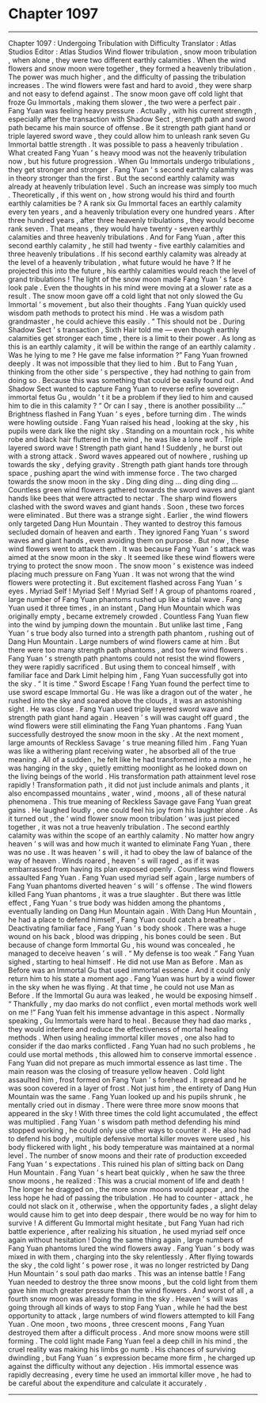 
# Chapter 1097


---

Chapter 1097 : Undergoing Tribulation with Difficulty
Translator :
Atlas Studios
Editor :
Atlas Studios
Wind flower tribulation , snow moon tribulation , when alone , they were two different earthly calamities .
When the wind flowers and snow moon were together , they formed a heavenly tribulation . The power was much higher , and the difficulty of passing the tribulation increases . The wind flowers were fast and hard to avoid , they were sharp and not easy to defend against . The snow moon gave off cold light that froze Gu Immortals , making them slower , the two were a perfect pair .
Fang Yuan was feeling heavy pressure .
Actually , with his current strength , especially after the transaction with Shadow Sect , strength path and sword path became his main source of offense . Be it strength path giant hand or triple layered sword wave , they could allow him to unleash rank seven Gu Immortal battle strength . It was possible to pass a heavenly tribulation .
What created Fang Yuan ’ s heavy mood was not the heavenly tribulation now , but his future progression .
When Gu Immortals undergo tribulations , they get stronger and stronger . Fang Yuan ’ s second earthly calamity was in theory stronger than the first .
But the second earthly calamity was already at heavenly tribulation level . Such an increase was simply too much .
Theoretically , if this went on , how strong would his third and fourth earthly calamities be ?
A rank six Gu Immortal faces an earthly calamity every ten years , and a heavenly tribulation every one hundred years . After three hundred years , after three heavenly tribulations , they would become rank seven .
That means , they would have twenty - seven earthly calamities and three heavenly tribulations .
And for Fang Yuan , after this second earthly calamity , he still had twenty - five earthly calamities and three heavenly tribulations .
If his second earthly calamity was already at the level of a heavenly tribulation , what future would he have ? If he projected this into the future , his earthly calamities would reach the level of grand tribulations !
The light of the snow moon made Fang Yuan ’ s face look pale .
Even the thoughts in his mind were moving at a slower rate as a result .
The snow moon gave off a cold light that not only slowed the Gu Immortal ’ s movement , but also their thoughts .
Fang Yuan quickly used wisdom path methods to protect his mind .
He was a wisdom path grandmaster , he could achieve this easily .
“ This should not be . During Shadow Sect ’ s transaction , Sixth Hair told me — even though earthly calamities get stronger each time , there is a limit to their power . As long as this is an earthly calamity , it will be within the range of an earthly calamity . Was he lying to me ? He gave me false information ?” Fang Yuan frowned deeply .
It was not impossible that they lied to him .
But to Fang Yuan , thinking from the other side ’ s perspective , they had nothing to gain from doing so .
Because this was something that could be easily found out . And Shadow Sect wanted to capture Fang Yuan to reverse refine sovereign immortal fetus Gu , wouldn ’ t it be a problem if they lied to him and caused him to die in this calamity ?
“ Or can I say , there is another possibility …” Brightness flashed in Fang Yuan ’ s eyes , before turning dim .
The winds were howling outside .
Fang Yuan raised his head , looking at the sky , his pupils were dark like the night sky .
Standing on a mountain rock , his white robe and black hair fluttered in the wind , he was like a lone wolf .
Triple layered sword wave !
Strength path giant hand !
Suddenly , he burst out with a strong attack .
Sword waves appeared out of nowhere , rushing up towards the sky , defying gravity . Strength path giant hands tore through space , pushing apart the wind with immense force .
The two charged towards the snow moon in the sky .
Ding ding ding … ding ding ding …
Countless green wind flowers gathered towards the sword waves and giant hands like bees that were attracted to nectar .
The sharp wind flowers clashed with the sword waves and giant hands .
Soon , these two forces were eliminated .
But there was a strange sight .
Earlier , the wind flowers only targeted Dang Hun Mountain . They wanted to destroy this famous secluded domain of heaven and earth . They ignored Fang Yuan ’ s sword waves and giant hands , even avoiding them on purpose .
But now , these wind flowers went to attack them .
It was because Fang Yuan ’ s attack was aimed at the snow moon in the sky .
It seemed like these wind flowers were trying to protect the snow moon .
The snow moon ’ s existence was indeed placing much pressure on Fang Yuan . It was not wrong that the wind flowers were protecting it .
But excitement flashed across Fang Yuan ’ s eyes .
Myriad Self !
Myriad Self !
Myriad Self !
A group of phantoms roared , large number of Fang Yuan phantoms rushed up like a tidal wave .
Fang Yuan used it three times , in an instant , Dang Hun Mountain which was originally empty , became extremely crowded .
Countless Fang Yuan flew into the wind by jumping down the mountain .
But unlike last time , Fang Yuan ’ s true body also turned into a strength path phantom , rushing out of Dang Hun Mountain .
Large numbers of wind flowers came at him .
But there were too many strength path phantoms , and too few wind flowers .
Fang Yuan ’ s strength path phantoms could not resist the wind flowers , they were rapidly sacrificed .
But using them to conceal himself , with familiar face and Dark Limit helping him , Fang Yuan successfully got into the sky .
“ It is time .”
Sword Escape !
Fang Yuan found the perfect time to use sword escape Immortal Gu . He was like a dragon out of the water , he rushed into the sky and soared above the clouds , it was an astonishing sight .
He was close .
Fang Yuan used triple layered sword wave and strength path giant hand again .
Heaven ’ s will was caught off guard , the wind flowers were still eliminating the Fang Yuan phantoms .
Fang Yuan successfully destroyed the snow moon in the sky .
At the next moment , large amounts of Reckless Savage ’ s true meaning filled him .
Fang Yuan was like a withering plant receiving water , he absorbed all of the true meaning .
All of a sudden , he felt like he had transformed into a moon , he was hanging in the sky , quietly emitting moonlight as he looked down on the living beings of the world .
His transformation path attainment level rose rapidly !
Transformation path , it did not just include animals and plants , it also encompassed mountains , water , wind , moons , all of these natural phenomena .
This true meaning of Reckless Savage gave Fang Yuan great gains .
He laughed loudly , one could feel his joy from his laughter alone .
As it turned out , the ‘ wind flower snow moon tribulation ’ was just pieced together , it was not a true heavenly tribulation .
The second earthly calamity was within the scope of an earthly calamity . No matter how angry heaven ’ s will was and how much it wanted to eliminate Fang Yuan , there was no use . It was heaven ’ s will , it had to obey the law of balance of the way of heaven .
Winds roared , heaven ’ s will raged , as if it was embarrassed from having its plan exposed openly .
Countless wind flowers assaulted Fang Yuan .
Fang Yuan used myriad self again , large numbers of Fang Yuan phantoms diverted heaven ’ s will ’ s offense .
The wind flowers killed Fang Yuan phantoms , it was a true slaughter .
But there was little effect , Fang Yuan ’ s true body was hidden among the phantoms , eventually landing on Dang Hun Mountain again .
With Dang Hun Mountain , he had a place to defend himself , Fang Yuan could catch a breather .
Deactivating familiar face , Fang Yuan ’ s body shook .
There was a huge wound on his back , blood was dripping , his bones could be seen .
But because of change form Immortal Gu , his wound was concealed , he managed to deceive heaven ’ s will .
“ My defense is too weak .” Fang Yuan sighed , starting to heal himself .
He did not use Man as Before .
Man as Before was an Immortal Gu that used immortal essence . And it could only return him to his state a moment ago .
Fang Yuan was hurt by a wind flower in the sky when he was flying .
At that time , he could not use Man as Before . If the Immortal Gu aura was leaked , he would be exposing himself .
“ Thankfully , my dao marks do not conflict , even mortal methods work well on me !” Fang Yuan felt his immense advantage in this aspect .
Normally speaking , Gu Immortals were hard to heal . Because they had dao marks , they would interfere and reduce the effectiveness of mortal healing methods . When using healing immortal killer moves , one also had to consider if the dao marks conflicted .
Fang Yuan had no such problems , he could use mortal methods , this allowed him to conserve immortal essence .
Fang Yuan did not prepare as much immortal essence as last time .
The main reason was the closing of treasure yellow heaven .
Cold light assaulted him , frost formed on Fang Yuan ’ s forehead . It spread and he was soon covered in a layer of frost .
Not just him , the entirety of Dang Hun Mountain was the same .
Fang Yuan looked up and his pupils shrunk , he mentally cried out in dismay .
There were three more snow moons that appeared in the sky !
With three times the cold light accumulated , the effect was multiplied . Fang Yuan ’ s wisdom path method defending his mind stopped working , he could only use other ways to counter it .
He also had to defend his body , multiple defensive mortal killer moves were used , his body flickered with light , his body temperature was maintained at a normal level .
The number of snow moons and their rate of production exceeded Fang Yuan ’ s expectations .
This ruined his plan of sitting back on Dang Hun Mountain .
Fang Yuan ’ s heart beat quickly , when he saw the three snow moons , he realized : This was a crucial moment of life and death !
The longer he dragged on , the more snow moons would appear , and the less hope he had of passing the tribulation .
He had to counter - attack , he could not slack on it , otherwise , when the opportunity fades , a slight delay would cause him to get into deep despair , there would be no way for him to survive !
A different Gu Immortal might hesitate , but Fang Yuan had rich battle experience , after realizing his situation , he used myriad self once again without hesitation !
Doing the same thing again , large numbers of Fang Yuan phantoms lured the wind flowers away .
Fang Yuan ’ s body was mixed in with them , charging into the sky relentlessly .
After flying towards the sky , the cold light ’ s power rose , it was no longer restricted by Dang Hun Mountain ’ s soul path dao marks .
This was an intense battle !
Fang Yuan needed to destroy the three snow moons , but the cold light from them gave him much greater pressure than the wind flowers . And worst of all , a fourth snow moon was already forming in the sky .
Heaven ’ s will was going through all kinds of ways to stop Fang Yuan , while he had the best opportunity to attack , large numbers of wind flowers attempted to kill Fang Yuan .
One moon , two moons , three crescent moons , Fang Yuan destroyed them after a difficult process .
And more snow moons were still forming .
The cold light made Fang Yuan feel a deep chill in his mind , the cruel reality was making his limbs go numb .
His chances of surviving dwindling , but Fang Yuan ’ s expression became more firm , he charged up against the difficulty without any dejection .
His immortal essence was rapidly decreasing , every time he used an immortal killer move , he had to be careful about the expenditure and calculate it accurately .

---

